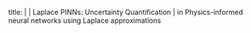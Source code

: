 title:  |
  | Laplace PINNs: Uncertainty Quantification
  | in Physics-informed neural networks using Laplace approximations
